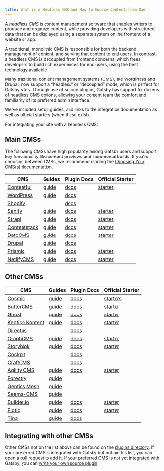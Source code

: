 ```yaml
---
title: What is a Headless CMS and How to Source Content from One
---
```


A _headless CMS_ is content management software that enables writers to produce and organize content, while providing developers with structured data that can be displayed using a separate system on the frontend of a website or app.

A traditional, monolithic CMS is responsible for both the backend management of content, and serving that content to end users. In contrast, a headless CMS is decoupled from frontend concerns, which frees developers to build rich experiences for end users, using the best technology available.

Many traditional content management systems (CMS), like WordPress and Drupal, now support a “headless” or “decoupled” mode, which is perfect for Gatsby sites. Through use of source plugins, Gatsby has support for dozens of headless CMS options, allowing your content team the comfort and familiarity of its preferred admin interface.

We've included setup guides, and links to the integration documentation as well as official starters (when these exist).

<CloudCallout>For integrating your site with a headless CMS:</CloudCallout>

<!--
  Ordering in this section is driven by Gatsby plugin downloads (/plugins/?=gatsby-source-) & CMS vendor size/adoption. The Gatsby team is responsible for deciding which CMSs are included in the "Main CMSs" section.
-->

## Main CMSs

The following CMSs have high popularity among Gatsby users and support key functionality like content previews and incremental builds. If you're choosing between CMSs, we recommend reading the [Choosing Your CMS(s)](https://www.gatsbyjs.com/docs/conceptual/choosing-a-cms/) documentation.

| CMS                                           | Guides                                                         | Plugin Docs                                 | Official Starter                                                            |
| --------------------------------------------- | -------------------------------------------------------------- | ------------------------------------------- | --------------------------------------------------------------------------- |
| [Contentful](https://www.contentful.com/)     | [guide](/docs/how-to/sourcing-data/sourcing-from-contentful/)  | [docs](/plugins/gatsby-source-contentful)   | [starter](/starters/contentful/starter-gatsby-blog/)                        |
| [WordPress](https://www.wordpress.com/)       | [guide](/docs/how-to/sourcing-data/sourcing-from-wordpress/)   | [docs](/plugins/gatsby-source-wordpress)    |                                                                             |
| [Shopify](https://www.shopify.com/)           |                                                                | [docs](/plugins/gatsby-source-shopify)      |                                                                             |
| [Sanity](https://www.sanity.io/)              | [guide](/docs/sourcing-from-sanity)                            | [docs](/plugins/gatsby-source-sanity/)      | [starter](/starters/sanity-io/example-company-website-gatsby-sanity-combo/) |
| [Strapi](https://strapi.io/)                  | [guide](/blog/2018-1-18-strapi-and-gatsby/)                    | [docs](/plugins/gatsby-source-strapi)       | [starter](/starters/strapi/strapi-starter-gatsby-blog/)                     |
| [Contentstack](https://www.contentstack.com/) | [guide](/docs/sourcing-from-contentstack)                      | [docs](/plugins/gatsby-source-contentstack) | [starter](/starters/contentstack/gatsby-starter-contentstack/)              |
| [DatoCMS](https://www.datocms.com/)           | [guide](https://www.gatsbyjs.com/guides/datocms/)              | [docs](/plugins/gatsby-source-datocms)      | [starter](/starters/datocms/gatsby-portfolio/)                              |
| [Drupal](https://www.drupal.com/)             | [guide](/docs/how-to/sourcing-data/sourcing-from-drupal/)      | [docs](/plugins/gatsby-source-drupal)       |                                                                             |
| [Prismic](https://www.prismic.io/)            | [guide](/docs/how-to/sourcing-data/sourcing-from-prismic/)     | [docs](/plugins/gatsby-source-prismic)      | [starter](/starters/LekoArts/gatsby-starter-prismic/)                       |
| [NetlifyCMS](https://www.netlifycms.org/)     | [guide](/docs/how-to/sourcing-data/sourcing-from-netlify-cms/) | [docs](/plugins/gatsby-plugin-netlify-cms)  | [starter](/starters/netlify-templates/gatsby-starter-netlify-cms/)          |

## Other CMSs

| CMS                                     | Guides                                                                           | Plugin Docs                                         | Official Starter                                                     |
| --------------------------------------- | -------------------------------------------------------------------------------- | --------------------------------------------------- | -------------------------------------------------------------------- |
| [Cosmic](https://cosmicjs.com/)         | [guide](/blog/2018-06-07-build-a-gatsby-blog-using-the-cosmic-js-source-plugin/) | [docs](/plugins/gatsby-source-cosmicjs)             | [starters](/starters/?s=cosmic&v=2)                                  |
| [ButterCMS](https://buttercms.com/)     | [guide](/docs/sourcing-from-buttercms/)                                          | [docs](/plugins/gatsby-source-buttercms)            | [starter](/starters/ButterCMS/gatsby-starter-buttercms/)             |
| [Ghost](https://ghost.org/)             | [guide](/docs/sourcing-from-ghost/)                                              | [docs](/plugins/gatsby-source-ghost/)               | [starter](/starters/TryGhost/gatsby-starter-ghost/)                  |
| [Kentico Kontent](https://kontent.ai/)  | [guide](/docs/sourcing-from-kentico-kontent)                                     | [docs](/plugins/@kentico/gatsby-source-kontent)     | [starter](/starters/Kentico/gatsby-starter-kontent-lumen/)           |
| [Directus](https://directus.io/)        |                                                                                  | [docs](/plugins/@directus/gatsby-source-directus/)  |                                                                      |
| [GraphCMS](https://graphcms.com/)       | [guide](/docs/sourcing-from-graphcms)                                            | [docs](/plugins/gatsby-source-graphql)              | [starter](/starters/GraphCMS/gatsby-graphcms-tailwindcss-example/)   |
| [Storyblok](https://www.storyblok.com/) | [guide](https://www.storyblok.com/tp/gatsby-multilanguage-website-tutorial)      | [docs](/plugins/gatsby-source-storyblok)            | [starter](https://github.com/storyblok/gatsby-storyblok-boilerplate) |
| [Cockpit](https://getcockpit.com/)      |                                                                                  | [docs](/plugins/gatsby-plugin-cockpit)              |                                                                      |
| [CraftCMS](https://craftcms.com/)       |                                                                                  | [docs](/plugins/gatsby-source-craftcms)             |                                                                      |
| [Agility CMS](https://agilitycms.com/)  | [guide](/docs/sourcing-from-agilitycms/)                                         | [docs](/plugins/@agility/gatsby-source-agilitycms/) | [starter](/starters/agility/agility-gatsby-starter/)                 |
| [Forestry](https://forestry.io/)        | [guide](/docs/sourcing-from-forestry/)                                           |                                                     |                                                                      |
| [Gentics Mesh](https://getmesh.io)      | [guide](/docs/sourcing-from-gentics-mesh)                                        |                                                     |                                                                      |
| [Seams-CMS](https://seams-cms.com/)     | [guide](/docs/sourcing-from-seams-cms)                                           |                                                     |                                                                      |
| [Builder.io](https://www.builder.io/)   | [guide](/docs/sourcing-from-builder-io/)                                         | [docs](/plugins/@builder.io/gatsby/)                | [starter](https://github.com/BuilderIO/gatsby-starter-builder)       |
| [Flotiq](https://flotiq.com/)           | [guide](/docs/sourcing-from-flotiq/)                                             | [docs](/plugins/gatsby-source-flotiq)               | [starter](https://github.com/flotiq/gatsby-starter-blog)             |
| [Tina](https://tina.io)                 | [guide](https://tina.io/guides/#gatsby)                                          | [docs](https://tina.io/docs/integrations/gatsby/)   |                                                                      |

## Integrating with other CMSs

Other CMSs not on the list above can be found on the [plugins directory](/plugins/?=source). If your preferred CMS is integrated with Gatsby but not on this list, you can [open a pull request to add it](/contributing/how-to-contribute/). If your preferred CMS is not yet integrated with Gatsby, you can [write your own source plugin](/docs/how-to/plugins-and-themes/creating-a-source-plugin/).

